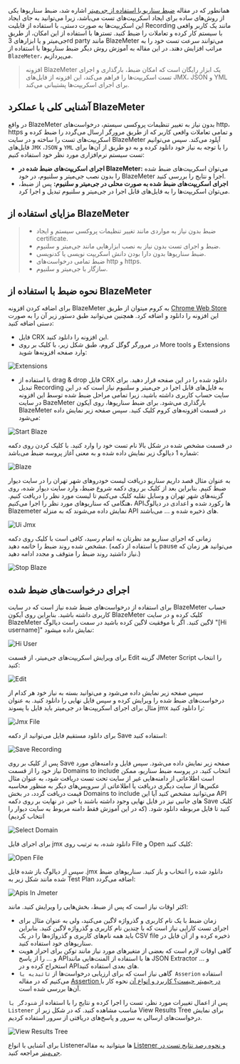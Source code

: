 همانطور که در مقاله [ضبط سناریو با استفاده از جی‌میتر](https://docs.google.com/document/u/0/d/149gUOIHL3N8ffCTiKAk9PWN_7Owww3zlL7ot2b-K0v8/edit) اشاره شد، ضبط سناریوها یکی از روش‌های ساده برای ایجاد اسکریپت‌های تست می‌باشد، زیرا می‌توانید به جای ایجاد این اسکریپت‌ها به صورت دستی، با استفاده از قابلیت Recording مانند یک کاربر واقعی با سیستم کار کرده و تعاملات را ضبط کنید. تسترها با استفاده از این امکان، از طریق جی‌میتر و یا ابزارهای 3rd party مانند BlazeMeter می‌توانند سرعت تست خود را به مراتب افزایش دهند. در این مقاله به آموزش روش دیگر ضبط سناریو‌ها با استفاده از `BlazeMeter`، می‌پردازیم. 

> افزونه BlazeMeter یک ابزار رایگان است که امکان ضبط، بارگذاری و اجرای تست اسکریپت‌ها را فراهم می‌کند، این افزونه از فایل‌های JMX، JSON و YML برای اجرای اسکریپت‌ها پشتیبانی می‌کند.

## آشنایی کلی با عملکرد BlazeMeter
در واقع BlazeMeter بدون نیاز به تغییر تنظیمات پروکسی سیستم، درخواست‌های http، https و تمامی تعاملات واقعی کاربر که از طریق مرورگر ارسال می‌گردد را ضبط کرده و اسکریپت‌های تست را ساخته و در سایت BlazeMeter آپلود می‌کند. سپس می‌توانیم فایل‌های `JMX` ،`JSON` و `YML` را با توجه به نیاز خود دانلود کرده و به دو طریق از آن‌ها برای تست سیستم نرم‌افزاری مورد نظر خود استفاده کنیم:
* **اجرای اسکریپت‌های ضبط شده در BlazeMeter:** می‌توان اسکریپت‌های ضبط شده را بدون نصب جی‌میتر و سلنیوم، در خود BlazeMeter اجرا و نتایج را بررسی کنید.
* **اجرای اسکریپت‌های ضبط شده به صورت محلی در جی‌میتر و سلنیوم:** پس از ضبط، می‌توان اسکریپت‌ها را به فایل‌های قابل اجرا در جی‌میتر و سلنیوم تبدیل و اجرا کرد.

## مزایای استفاده از BlazeMeter
> * ضبط بدون نیاز به مواردی مانند تغییر تنظیمات پروکسی سیستم و ایجاد certificate.
> * ضبط و اجرای تست بدون نیاز به نصب ابزارهایی مانند جی‌میتر و سلنیوم.
> * ضبط سناریوها بدون دارا بودن دانش اسکریپت نویسی یا کدنویسی.
> * ضبط تمامی درخواست‌های http و https.
> * سازگار با جی‌میتر و سلنیوم.

## نحوه ضبط با استفاده از BlazeMeter
برای اضافه کردن افزونه BlazeMeter به کروم میتوان از طریق [Chrome Web Store](https://chrome.google.com/webstore/detail/blazemeter-the-continuous/mbopgmdnpcbohhpnfglgohlbhfongabi) این افزونه را دانلود و اضافه کرد. همچنین می‌توانید طبق دستور زیر آن را به صورت دستی اضافه کنید:
* فایل CRX این افزونه را دانلود کنید.
* در مرورگر گوگل کروم، طبق شکل زیر، با کلیک بر روی More tools و Extensions وارد صفحه افزونه‌ها شوید:

 ![Extensions](./resources/extensions.png?raw=true "Extensions")
 
* با استفاده از drag & drop فایل CRX دانلود شده را در این صفحه قرار دهید.
برای تبدیل Recording به فایل‌های قابل اجرا در جی‌میتر و سلنیوم نیاز است که در این سایت حساب کاربری داشته باشید، زیرا تمامی مراحل ضبط شده توسط این افزونه در سایت BazeMeter بارگذاری می‌شود. 
برای ضبط سناریوها، روی آیکون BlazeMeter در قسمت افزونه‌های کروم کلیک کنید. سپس صفحه زیر نمایش داده می‌شود:

![Start Blaze](./resources/start-blaze.png?raw=true "Start Blaze")

در قسمت مشخص شده در شکل بالا نام تست خود را وارد کنید.
با کلیک کردن روی دکمه شماره 1 دیالوگ زیر نمایش داده شده و به معنی آغاز پروسه ضبط می‌باشد:

![Blaze](./resources/blaze.png?raw=true "Blaze")

به عنوان مثال قصد داریم سناریو دریافت لیست خودروهای شهر تهران را در سایت دیوار ضبط کنیم. بنابراین بعد از کلیک بر روی دکمه شروع ضبط، وارد سایت دیوار شده، روی گزینه‌های شهر تهران و وسایل نقلیه کلیک می‌کنیم تا لیست مورد نظر را دریافت کنیم. هنگامی که سناریوهای مورد نظر را اجرا می‌کنیم، API‌ها رکورد شده و اعدادی در دیالوگ Blazemeter نمایش داده می‌شوند که به منزله API های ذخیره شده و … می‌باشند. 

![Ui Jmx](./resources/ui-jmx.png?raw=true "Ui Jmx")

زمانی که اجرای سناریو مد نظرتان به اتمام رسید، کافی است با کلیک روی دکمه مشخص شده روند ضبط را خاتمه دهید. (با استفاده از دکمه pause می‌توانید هر زمان که نیاز داشتید روند ضبط را متوقف و مجدد ادامه دهید.)

![Stop Blaze](./resources/stop-blaze.png?raw=true "Stop Blaze")

## اجرای درخواست‌های ضبط شده
برای استفاده از درخواست‌های ضبط شده نیاز است که در سایت BlazeMeter حساب کاربری داشته باشید. بنابراین روی آیکون BlazeMeter کلیک کرده و در سایت BlazeMeter لاگین کنید. اگر با موفقیت لاگین کرده باشید در سمت راست دیالوگ "[Hi username]" نمایش داده میشود:

![Hi User](./resources/hi-user.png?raw=true "Hi User")

 برای ویرایش اسکریپت‌های جی‌میتر، از قسمت Edit گزینه JMeter Script را انتخاب کنید:
 
 
![Edit](./resources/edit.png?raw=true "Edit")

سپس صفحه زیر نمایش داده می‌شود و می‌توانید بسته به نیاز خود هر کدام از درخواست‌های ضبط شده را ویرایش کرده و سپس فایل نهایی را دانلود کنید. به عنوان مثال برای اجرای اسکریپت‌ها در جی‌میتر باید فایل با پسوند jmx را دانلود کنید:


![Jmx File](./resources/jmx-file.png?raw=true "Jmx File")

برای دانلود مستقیم فایل می‌توانید از دکمه Save استفاده کنید:

![Save Recording](./resources/save_recording.png?raw=true "Save Recording")

پس از کلیک بر روی Save صفحه زیر نمایش داده می‌شود. سپس فایل و دامنه‌های مورد نیاز خود را از قسمت Domains to include انتخاب کنید. در پروسه ضبط سناریو، ممکن است اطلاعاتی از دامنه‌هایی غیر از سایت تحت تست دریافت شود، به عنوان مثال عکس‌ها از سایت دیگری دریافت یا اطلاعاتی از سرویس‌های دیگر به منظور محاسبه قیمت دریافت گردد، در بخش Domains to include می‌توانید مشخص کنید آیا این API های جانبی نیز در فایل نهایی وجود داشته باشند یا خیر. در نهایت بر روی دکمه Save کلیک کنید تا فایل مربوطه دانلود شود. (که در این آموزش فقط دامنه مربوط به سایت دیوار را انتخاب کردیم)

![Select Domain](./resources/select-domain.png?raw=true "Select Domain")

برای اجرای فایل jmx دانلود شده، به ترتیب روی File و Open کلیک کنید:

![Open File](./resources/open-file.png?raw=true "Open File")

سپس از دیالوگ باز شده فایل .jmx دانلود شده را انتخاب و باز کنید. سناریوهای ضبط شده مانند شکل زیر به Test Plan اضافه می‌گردد:

![Apis In Jmeter](./resources/apis-in-jmeter.png?raw=true "Apis In Jmeter")

اکثر اوقات نیاز است که پس از ضبط، بخش‌هایی را ویرایش کنید. مانند:
* زمان ضبط با یک نام کاربری و گذرواژه لاگین می‌کنید، ولی به عنوان مثال برای اجرای تست کارایی نیاز است که با چندین نام کاربری و گذرواژه لاگین کنید. بنابراین باید همه نام‌های کاربری و گذرواژه‌ها را در یک CSV file ذخیره کرده و از آن فایل در سناریوهای خود استفاده کنید.
* گاهی اوقات لازم است که بعضی از متغیرهای مورد نیاز مانند توکن برای احراز هویت و ... را از پاسخ API‌ها با استفاده از المنت‌هایی مانند JSON Extractor و … استخراج کرده و در API‌های بعدی استفاده کنید.
* گاهی نیاز است که برای ارزیابی درخواست‌ها از `تائیدیه یا Asserion` استفاده می‌کنیم که در مقاله [Assertion در جیمیتر چیست؟ کاربرد و انواع آن](https://docs.google.com/document/d/1F-lnAk39PhjXq0BPixJWqBttR6cru4zG-o73oXKbLws/edit) نحوه کار با آن‌ها بررسی شده است.
 
پس از اعمال تغییرات مورد نظر، تست را اجرا کرده و نتایج را با استفاده از `شنودگر یا Listener‌` مناسب مشاهده کنید. که در شکل زیر از View Results Tree برای نمایش درخواست‌های ارسالی به سرور و پاسخ‌های دریافتی از سرور استفاده کردیم.

![View Results Tree](./resources/view-results-tree.png?raw=true "View Results Tree")

برای آشنایی با انواع Listener‌ها میتوانید به مقاله [Listener و نحوه رصد نتایج تست در جی‌میتر](https://docs.google.com/document/d/14MUDuvP3imKOGwTtZx0IYw2xaiKFYOX1JiiR1O_V234/edit#heading=h.lw4gy2pexw25) مراجعه کنید.
